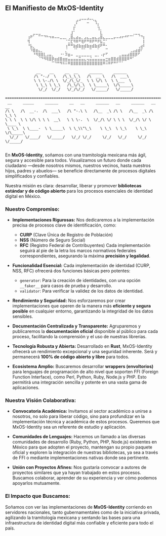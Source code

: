 ## El Manifiesto de MxOS-Identity

```
          ⠀⠀⠀⠀⠀⠀⠀⠀⠀⠀⠀⠀⠀⠀⠀⠀⠀⠀⣠⠴⠒⠒⠚⠒⠢⣄⠀⠀⠀⠀⠀⠀⠀⠀⠀⠀⠀⠀⠀⠀⠀⠀⠀⠀ 
          ⠀⠀⠀⠀⠀⠀⠀⠀⠀⠀⠀⠀⠀⠀⠀⠀⠀⢠⠃⠀⠀⠀⠉⠀⠀⠘⡆⠀⠀⠀⠀⠀⠀⠀⠀⠀⠀⠀⠀⠀⠀⠀⠀⠀ 
          ⠀⠀⠀⠀⠀⠀⠀⠀⠀⠀⠀⠀⠀⠀⠀⠀⠀⡏⠀⠀⠀⠀⠀⠀⠀⠀⢹⡀⠀⠀⠀⠀⠀⠀⠀⠀⠀⠀⠀⠀⠀⠀⠀⠀ 
          ⠀⠀⣀⣀⣀⠀⠀⠀⠀⠀⠀⠀⠀⠀⠀⠀⣸⠁⠀⠀⠀⠀⠀⠀⠀⠀⠀⣇⠀⠀⠀⠀⠀⠀⠀⠀⠀⠀⠀⢀⣀⣀⠀⠀ 
          ⢰⠟⠁⠀⠉⠉⠙⠓⠲⠶⠤⠤⣀⣀⡀⢀⣿⣄⣴⣤⡀⣠⣄⣀⣤⣄⣠⣿⣄⣀⣀⣀⡤⠤⠴⠖⠚⠋⠉⠁⠀⠈⠙⡆ 
          ⢻⠀⠀⠀⠀⠀⠀⠀⠀⠀⠀⠀⠀⠀⠈⣉⣏⠻⠿⠛⢿⠟⠛⠿⠟⠛⠟⣧⣉⠁⠀⠀⠀⠀⠀⠀⠀⠀⠀⠀⠀⠀⠀⡇ 
          ⠘⣧⡀⠀⠀⠀⠀⠀⠀⠀⠀⠀⠀⠀⢰⠛⠛⣷⣾⣷⣶⣾⣷⣶⣾⣷⣾⠟⠛⠂⠀⠀⠀⠀⠀⠀⠀⠀⠀⠀⠀⢀⣴⠇ 
          ⠀⠹⣿⣶⣄⡀⠀⠀⠀⠀⠀⠀⠀⠀⡈⠀⠀⠈⠁⠀⠉⠁⠀⠉⠀⠀⠁⠀⠀⠉⠀⠀⠀⠀⠀⠀⠀⠀⢀⣠⣴⣾⠏⠀ 
          ⠀⠀⠘⠻⣿⣿⣇⣠⣤⡀⠀⠀⠐⠂⠽⣶⠤⠀⣀⣀⣀⣀⣀⣀⠀⣀⡀⠠⡖⠋⠀⠀⠀⠀⣀⣤⣤⣴⣿⣿⡿⠋⠀⠀ 
          ⠀⠀⠀⠀⠈⠙⠻⢿⣿⡿⣶⣾⣿⣶⣶⣤⣤⣤⣤⣭⣤⣄⢤⣬⣤⣤⣤⣤⣤⣒⣶⣿⣿⣾⣿⣿⣿⠿⠛⠁⠀⠀⠀⠀ 
          ⠀⠀⠀⠀⠀⠀⠀⠀⠀⠉⠙⠛⠻⠯⠭⠿⣿⣿⣿⣿⣿⣿⣿⣿⣿⣿⣿⣿⠿⠭⠿⠟⠛⠋⠉⠁⠀⠀⠀⠀⠀⠀⠀⠀ 
                                                                             
              __    __     __  __     ______     ______                      
             /\ "-./  \   /\_\_\_\   /\  __ \   /\  ___\                     
             \ \ \-./\ \  \/_/\_\/_  \ \ \/\ \  \ \___  \                    
              \ \_\ \ \_\   /\_\/\_\  \ \_____\  \/\_____\                   
               \/_/  \/_/   \/_/\/_/   \/_____/   \/_____/                   
                                                                             
=============================================================================
 __     _____     ______     __   __     ______   __     ______   __  __     
/\ \   /\  __-.  /\  ___\   /\ "-.\ \   /\__  _\ /\ \   /\__  _\ /\ \_\ \    
\ \ \  \ \ \/\ \ \ \  __\   \ \ \-.  \  \/_/\ \/ \ \ \  \/_/\ \/ \ \____ \   
 \ \_\  \ \____-  \ \_____\  \ \_\\"\_\    \ \_\  \ \_\    \ \_\  \/\_____\  
  \/_/   \/____/   \/_____/   \/_/ \/_/     \/_/   \/_/     \/_/   \/_____/  
                                                                             
```

En **MxOS-Identity**, soñamos con una tramitología mexicana más ágil, segura y accesible para todos. Visualizamos un futuro donde cada ciudadano —desde nosotros mismos, nuestros vecinos, hasta nuestros hijos, padres y abuelos— se beneficie directamente de procesos digitales simplificados y confiables.

Nuestra misión es clara: desarrollar, liberar y promover **bibliotecas estándar y de código abierto** para los procesos esenciales de identidad digital en México.

### Nuestro Compromiso:
  * **Implementaciones Rigurosas:** Nos dedicaremos a la implementación precisa de procesos clave de identificación, como:
      * **CURP** (Clave Única de Registro de Población)
      * **NSS** (Número de Seguro Social)
      * **RFC** (Registro Federal de Contribuyentes)
        Cada implementación seguirá al pie de la letra los marcos normativos federales correspondientes, asegurando la máxima **precisión y legalidad**.

  * **Funcionalidad Esencial:** Cada implementación de identidad (CURP, NSS, RFC) ofrecerá dos funciones básicas pero potentes:

      * `generator`: Para la creación de identidades, con una opción `__faker__` para casos de prueba y desarrollo.
      * `validator`: Para verificar la validez de los datos de identidad.

  * **Rendimiento y Seguridad:** Nos esforzaremos por crear implementaciones que operen de la manera más **eficiente y segura posible** en cualquier entorno, garantizando la integridad de los datos sensibles.

  * **Documentación Centralizada y Transparente:** Agruparemos y publicaremos la **documentación oficial** disponible al público para cada proceso, facilitando la comprensión y el uso de nuestras librerías.

  * **Tecnología Robusta y Abierta:** Desarrollado en **Rust**, MxOS-Identity ofrecerá un rendimiento excepcional y una seguridad inherente. Será y permanecerá **100% de código abierto y libre** para todos.

  * **Ecosistema Amplio:** Buscaremos desarrollar **wrappers (envoltorios)** para lenguajes de programación de alto nivel que soporten FFI (Foreign Function Interface), como Perl, Python, Ruby, Node.js y PHP. Esto permitirá una integración sencilla y potente en una vasta gama de aplicaciones.

### Nuestra Visión Colaborativa:

  * **Convocatoria Académica:** Invitamos al sector académico a unirse a nosotros, no solo para liberar código, sino para profundizar en la implementación técnica y académica de estos procesos. Queremos que MxOS-Identity sea un referente de estudio y aplicación.

  * **Comunidades de Lenguajes:** Hacemos un llamado a las diversas comunidades de desarrollo (Ruby, Python, PHP, Node.js) existentes en México para que adopten el proyecto, mantengan su propio paquete oficial y exploren la integración de nuestras bibliotecas, ya sea a través de FFI o mediante implementaciones nativas donde sea pertinente.

  * **Unión con Proyectos Afines:** Nos gustaría convocar a autores de proyectos similares que ya hayan trabajado en estos procesos. Buscamos colaborar, aprender de su experiencia y ver cómo podemos apoyarlos mutuamente.

### El Impacto que Buscamos:

Soñamos con ver las implementaciones de **MxOS-Identity** corriendo en servidores nacionales, tanto gubernamentales como de la iniciativa privada, agilizando la tramitología mexicana y sentando las bases para una infraestructura de identidad digital más confiable y eficiente para todo el país.
